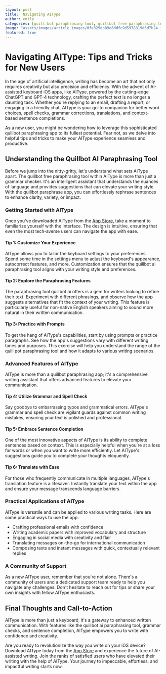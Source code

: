 ```yaml
---
layout: post
title:  Navigating AIType
author: emily
categories: [quill bot paraphrasing tool, quillbot free paraphrasing tool, paraphrasing tool quillbot ai, quill pot paraphrasing tool, quillbot paraphrasing app, quillbot paraphrase app, quillbot ai paraphrasing tool]
image: "assets/images/article_images/0fe325db09e6ddfc9d5978819d6d7b24.jpg"
featured: true
---
```


# Navigating AIType: Tips and Tricks for New Users

In the age of artificial intelligence, writing has become an art that not only requires creativity but also precision and efficiency. With the advent of AI-assisted keyboard iOS apps, like AIType, powered by the cutting-edge ChatGPT and GPT-4 technology, crafting the perfect text is no longer a daunting task. Whether you're replying to an email, drafting a report, or engaging in a friendly chat, AIType is your go-to companion for better word choices, spell checks, grammar corrections, translations, and context-based sentence completions. 

As a new user, you might be wondering how to leverage this sophisticated quillbot paraphrasing app to its fullest potential. Fear not, as we delve into helpful tips and tricks to make your AIType experience seamless and productive.

## Understanding the Quillbot AI Paraphrasing Tool

Before we jump into the nitty-gritty, let's understand what sets AIType apart. The quillbot free paraphrasing tool within AIType is more than just a grammar checker. It's an intelligent assistant that understands the nuances of language and provides suggestions that can elevate your writing style. With the quillbot paraphrase app, you can effortlessly rephrase sentences to enhance clarity, variety, or impact.

### Getting Started with AIType

Once you've downloaded AIType from the [App Store](https://apps.apple.com/us/app/aitype-grammar-check-keyboard/id6469163944), take a moment to familiarize yourself with the interface. The design is intuitive, ensuring that even the most tech-averse users can navigate the app with ease.

#### Tip 1: Customize Your Experience

AIType allows you to tailor the keyboard settings to your preferences. Spend some time in the settings menu to adjust the keyboard's appearance, autocorrect features, and more. Customization ensures that the quillbot ai paraphrasing tool aligns with your writing style and preferences.

#### Tip 2: Explore the Paraphrasing Features

The paraphrasing tool quillbot ai offers is a gem for writers looking to refine their text. Experiment with different phrasings, and observe how the app suggests alternatives that fit the context of your writing. This feature is particularly useful for non-native English speakers aiming to sound more natural in their written communication.

#### Tip 3: Practice with Prompts

To get the hang of AIType's capabilities, start by using prompts or practice paragraphs. See how the app's suggestions vary with different writing tones and purposes. This exercise will help you understand the range of the quill pot paraphrasing tool and how it adapts to various writing scenarios.

### Advanced Features of AIType

AIType is more than a quillbot paraphrasing app; it's a comprehensive writing assistant that offers advanced features to elevate your communication.

#### Tip 4: Utilize Grammar and Spell Check

Say goodbye to embarrassing typos and grammatical errors. AIType's grammar and spell check are vigilant guards against common writing mistakes, ensuring your text is polished and professional.

#### Tip 5: Embrace Sentence Completion

One of the most innovative aspects of AIType is its ability to complete sentences based on context. This is especially helpful when you're at a loss for words or when you want to write more efficiently. Let AIType's suggestions guide you to complete your thoughts eloquently.

#### Tip 6: Translate with Ease

For those who frequently communicate in multiple languages, AIType's translation feature is a lifesaver. Instantly translate your text within the app and ensure your message transcends language barriers.

### Practical Applications of AIType

AIType is versatile and can be applied to various writing tasks. Here are some practical ways to use the app:

- Crafting professional emails with confidence
- Writing academic papers with improved vocabulary and structure
- Engaging in social media with creativity and flair
- Translating messages on-the-go for international communication
- Composing texts and instant messages with quick, contextually relevant replies

### A Community of Support

As a new AIType user, remember that you're not alone. There's a community of users and a dedicated support team ready to help you navigate any challenges. Don't hesitate to reach out for tips or share your own insights with fellow AIType enthusiasts.

## Final Thoughts and Call-to-Action

AIType is more than just a keyboard; it's a gateway to enhanced written communication. With features like the quillbot ai paraphrasing tool, grammar checks, and sentence completion, AIType empowers you to write with confidence and creativity.

Are you ready to revolutionize the way you write on your iOS device? Download AIType today from the [App Store](https://apps.apple.com/us/app/aitype-grammar-check-keyboard/id6469163944) and experience the future of AI-assisted writing. Join the ranks of satisfied users who have elevated their writing with the help of AIType. Your journey to impeccable, effortless, and impactful writing starts now.